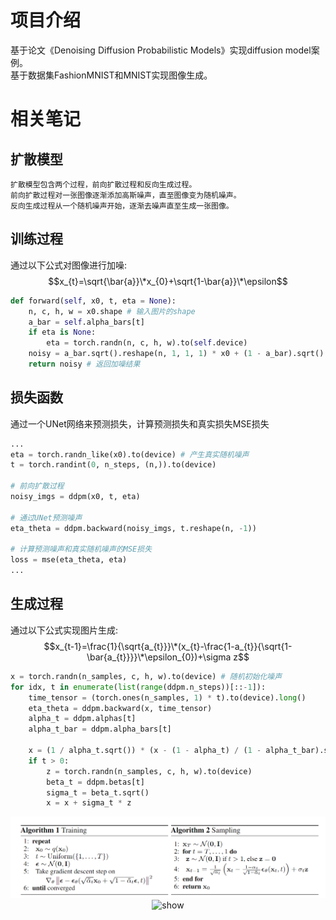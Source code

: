 # 项目介绍
基于论文《Denoising Diffusion Probabilistic Models》实现diffusion model案例。  
基于数据集FashionMNIST和MNIST实现图像生成。

# 相关笔记
## 扩散模型
```
扩散模型包含两个过程，前向扩散过程和反向生成过程。
前向扩散过程对一张图像逐渐添加高斯噪声，直至图像变为随机噪声。
反向生成过程从一个随机噪声开始，逐渐去噪声直至生成一张图像。
```

## 训练过程
通过以下公式对图像进行加噪:
$$x_{t}=\sqrt{\bar{a}}\*x_{0}+\sqrt{1-\bar{a}}\*\epsilon$$

```python
def forward(self, x0, t, eta = None):
    n, c, h, w = x0.shape # 输入图片的shape
    a_bar = self.alpha_bars[t]
    if eta is None:
        eta = torch.randn(n, c, h, w).to(self.device)
    noisy = a_bar.sqrt().reshape(n, 1, 1, 1) * x0 + (1 - a_bar).sqrt().reshape(n, 1, 1, 1) * eta # 加噪
    return noisy # 返回加噪结果
```

## 损失函数
通过一个UNet网络来预测损失，计算预测损失和真实损失MSE损失
```python
...
eta = torch.randn_like(x0).to(device) # 产生真实随机噪声
t = torch.randint(0, n_steps, (n,)).to(device)

# 前向扩散过程
noisy_imgs = ddpm(x0, t, eta)

# 通过UNet预测噪声
eta_theta = ddpm.backward(noisy_imgs, t.reshape(n, -1))

# 计算预测噪声和真实随机噪声的MSE损失
loss = mse(eta_theta, eta)
...
```

## 生成过程
通过以下公式实现图片生成:
$$x_{t-1}=\frac{1}{\sqrt{a_{t}}}\*(x_{t}-\frac{1-a_{t}}{\sqrt{1-\bar{a_{t}}}}\*\epsilon_{0})+\sigma z$$

```python
x = torch.randn(n_samples, c, h, w).to(device) # 随机初始化噪声
for idx, t in enumerate(list(range(ddpm.n_steps))[::-1]):
    time_tensor = (torch.ones(n_samples, 1) * t).to(device).long()
    eta_theta = ddpm.backward(x, time_tensor)
    alpha_t = ddpm.alphas[t]
    alpha_t_bar = ddpm.alpha_bars[t]

    x = (1 / alpha_t.sqrt()) * (x - (1 - alpha_t) / (1 - alpha_t_bar).sqrt() * eta_theta) # 去噪
    if t > 0:
        z = torch.randn(n_samples, c, h, w).to(device)
        beta_t = ddpm.betas[t]
        sigma_t = beta_t.sqrt()
        x = x + sigma_t * z
```

<div align=center>
<img src ="./paper/train_and_generate.png" width="800"/>
<img src="./fashion.gif" alt="show" />
</div>


